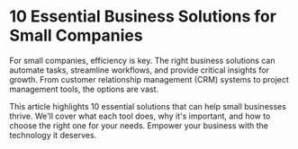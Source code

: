 # 10 Essential Business Solutions for Small Companies

For small companies, efficiency is key. The right business solutions can automate tasks, streamline workflows, and provide critical insights for growth. From customer relationship management (CRM) systems to project management tools, the options are vast.

This article highlights 10 essential solutions that can help small businesses thrive. We'll cover what each tool does, why it's important, and how to choose the right one for your needs. Empower your business with the technology it deserves.